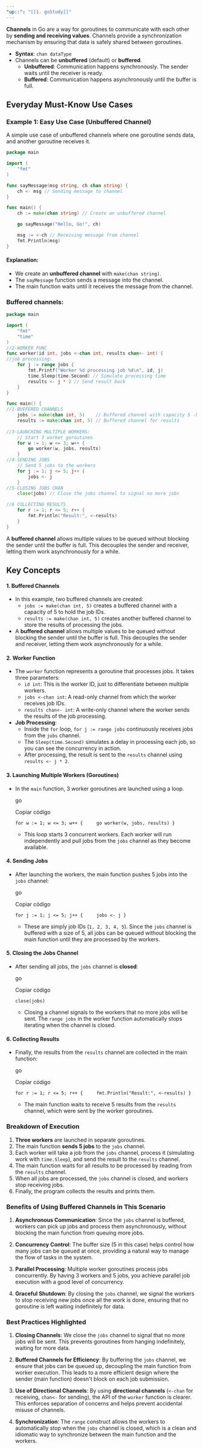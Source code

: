 ```yaml
---
"up::": "[[1. goStudy]]"
---
```



**Channels** in Go are a way for goroutines to communicate with each other by **sending and receiving values**. Channels provide a synchronization mechanism by ensuring that data is safely shared between goroutines.

- **Syntax**: `chan dataType`
- Channels can be **unbuffered** (default) or **buffered**.
  - **Unbuffered**: Communication happens synchronously. The sender waits until the receiver is ready.
  - **Buffered**: Communication happens asynchronously until the buffer is full.

## Everyday Must-Know Use Cases

### Example 1: Easy Use Case (Unbuffered Channel)

A simple use case of unbuffered channels where one goroutine sends data, and another goroutine receives it.

```go
package main

import (
    "fmt"
)

func sayMessage(msg string, ch chan string) {
    ch <- msg // Sending message to channel
}

func main() {
    ch := make(chan string) // Create an unbuffered channel

    go sayMessage("Hello, Go!", ch)

    msg := <-ch // Receiving message from channel
    fmt.Println(msg)
}
```
#### Explanation:

- We create an **unbuffered channel** with `make(chan string)`.
- The `sayMessage` function sends a message into the channel.
- The main function waits until it receives the message from the channel.

### Buffered channels:

```go
package main

import (
    "fmt"
    "time"
)
//2-WORKER FUNC
func worker(id int, jobs <-chan int, results chan<- int) {
//job processing:
    for j := range jobs {
        fmt.Printf("Worker %d processing job %d\n", id, j)
        time.Sleep(time.Second) // Simulate processing time
        results <- j * 2 // Send result back
    }
}

func main() {
//1-BUFFERED CHANNELS
    jobs := make(chan int, 5)    // Buffered channel with capacity 5 -hold job IDs
    results := make(chan int, 5) // Buffered channel for results
    
//3-LAUNCHING MULTIPLE WORKERS:
    // Start 3 worker goroutines
    for w := 1; w <= 3; w++ {
        go worker(w, jobs, results)
    }
//4-SENDING JOBS
    // Send 5 jobs to the workers
    for j := 1; j <= 5; j++ {
        jobs <- j
    }
//5-CLOSING JOBS CHAN
    close(jobs) // Close the jobs channel to signal no more jobs

//6 COLLECTING RESULTS
    for r := 1; r <= 5; r++ {
        fmt.Println("Result:", <-results)
    }
}
```
A **buffered channel** allows multiple values to be queued without blocking the sender until the buffer is full. This decouples the sender and receiver, letting them work asynchronously for a while.

## Key Concepts

#### 1. **Buffered Channels**

- In this example, two buffered channels are created:
    - `jobs := make(chan int, 5)` creates a buffered channel with a capacity of 5 to hold the job IDs.
    - `results := make(chan int, 5)` creates another buffered channel to store the results of processing the jobs.
- A **buffered channel** allows multiple values to be queued without blocking the sender until the buffer is full. This decouples the sender and receiver, letting them work asynchronously for a while.

#### 2. **Worker Function**

- The `worker` function represents a goroutine that processes jobs. It takes three parameters:
    - `id int`: This is the worker ID, just to differentiate between multiple workers.
    - `jobs <-chan int`: A read-only channel from which the worker receives job IDs.
    - `results chan<- int`: A write-only channel where the worker sends the results of the job processing.
- **Job Processing**:
    - Inside the `for` loop, `for j := range jobs` continuously receives jobs from the `jobs` channel.
    - The `Sleep(time.Second)` simulates a delay in processing each job, so you can see the concurrency in action.
    - After processing, the result is sent to the `results` channel using `results <- j * 2`.

#### 3. **Launching Multiple Workers (Goroutines)**

- In the `main` function, 3 worker goroutines are launched using a loop.
    
    go
    
    Copiar código
    
    `for w := 1; w <= 3; w++ {     go worker(w, jobs, results) }`
    
    - This loop starts 3 concurrent workers. Each worker will run independently and pull jobs from the `jobs` channel as they become available.

#### 4. **Sending Jobs**

- After launching the workers, the main function pushes 5 jobs into the `jobs` channel:
    
    go
    
    Copiar código
    
    `for j := 1; j <= 5; j++ {     jobs <- j }`
    
    - These are simply job IDs (`1, 2, 3, 4, 5`). Since the `jobs` channel is buffered with a size of 5, all jobs can be queued without blocking the main function until they are processed by the workers.

#### 5. **Closing the Jobs Channel**

- After sending all jobs, the `jobs` channel is **closed**:
    
    go
    
    Copiar código
    
    `close(jobs)`
    
    - Closing a channel signals to the workers that no more jobs will be sent. The `range jobs` in the worker function automatically stops iterating when the channel is closed.

#### 6. **Collecting Results**

- Finally, the results from the `results` channel are collected in the main function:
    
    go
    
    Copiar código
    
    `for r := 1; r <= 5; r++ {     fmt.Println("Result:", <-results) }`
    
    - The main function waits to receive 5 results from the `results` channel, which were sent by the worker goroutines.

### Breakdown of Execution

1. **Three workers** are launched in separate goroutines.
2. The main function **sends 5 jobs** to the `jobs` channel.
3. Each worker will take a job from the `jobs` channel, process it (simulating work with `time.Sleep`), and send the result to the `results` channel.
4. The main function waits for all results to be processed by reading from the `results` channel.
5. When all jobs are processed, the `jobs` channel is closed, and workers stop receiving jobs.
6. Finally, the program collects the results and prints them.

### Benefits of Using Buffered Channels in This Scenario

1. **Asynchronous Communication**: Since the `jobs` channel is buffered, workers can pick up jobs and process them asynchronously, without blocking the main function from queuing more jobs.
    
2. **Concurrency Control**: The buffer size (5 in this case) helps control how many jobs can be queued at once, providing a natural way to manage the flow of tasks in the system.
    
3. **Parallel Processing**: Multiple worker goroutines process jobs concurrently. By having 3 workers and 5 jobs, you achieve parallel job execution with a good level of concurrency.
    
4. **Graceful Shutdown**: By closing the `jobs` channel, we signal the workers to stop receiving new jobs once all the work is done, ensuring that no goroutine is left waiting indefinitely for data.
    

### Best Practices Highlighted

1. **Closing Channels**: We close the `jobs` channel to signal that no more jobs will be sent. This prevents goroutines from hanging indefinitely, waiting for more data.
    
2. **Buffered Channels for Efficiency**: By buffering the `jobs` channel, we ensure that jobs can be queued up, decoupling the main function from worker execution. This leads to a more efficient design where the sender (main function) doesn't block on each job submission.
    
3. **Use of Directional Channels**: By using **directional channels** (`<-chan` for receiving, `chan<-` for sending), the API of the `worker` function is clearer. This enforces separation of concerns and helps prevent accidental misuse of channels.
    
4. **Synchronization**: The `range` construct allows the workers to automatically stop when the `jobs` channel is closed, which is a clean and idiomatic way to synchronize between the main function and the workers.